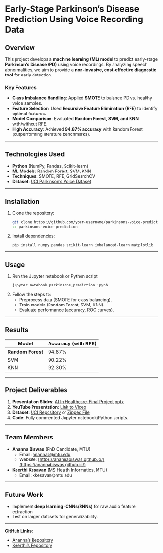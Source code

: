 

# Early-Stage Parkinson’s Disease Prediction Using Voice Recording Data  

##  Overview  
This project develops a **machine learning (ML) model** to predict early-stage **Parkinson’s Disease (PD)** using voice recordings. By analyzing speech abnormalities, we aim to provide a **non-invasive, cost-effective diagnostic tool** for early detection.  

###  Key Features  
- **Class Imbalance Handling**: Applied **SMOTE** to balance PD vs. healthy voice samples.  
- **Feature Selection**: Used **Recursive Feature Elimination (RFE)** to identify optimal features.  
- **Model Comparison**: Evaluated **Random Forest, SVM, and KNN** with/without RFE.  
- **High Accuracy**: Achieved **94.87% accuracy** with Random Forest (outperforming literature benchmarks).  

---  

## Technologies Used  
- **Python** (NumPy, Pandas, Scikit-learn)  
- **ML Models**: Random Forest, SVM, KNN  
- **Techniques**: SMOTE, RFE, GridSearchCV  
- **Dataset**: [UCI Parkinson’s Voice Dataset](https://archive.ics.uci.edu/dataset/174/parkinsons)  

---  

##  Installation  
1. Clone the repository:  
   ```bash  
   git clone https://github.com/your-username/parkinsons-voice-prediction.git  
   cd parkinsons-voice-prediction  
   ```  
2. Install dependencies:  
   ```bash  
   pip install numpy pandas scikit-learn imbalanced-learn matplotlib  
   ```  

---  

##  Usage  
1. Run the Jupyter notebook or Python script:  
   ```bash  
   jupyter notebook parkinsons_prediction.ipynb  
   ```  
2. Follow the steps to:  
   - Preprocess data (SMOTE for class balancing).  
   - Train models (Random Forest, SVM, KNN).  
   - Evaluate performance (accuracy, ROC curves).  

---  

## Results  
| Model          | Accuracy (with RFE) |  
|----------------|---------------------|  
| **Random Forest** | 94.87%              |  
| SVM            | 90.22%              |  
| KNN            | 92.30%              |  

---  

## Project Deliverables  
1. **Presentation Slides**: [AI In Healthcare-Final Project.pptx](Presentation_Slide/Final_Project_Grp15.pptx)  
2. **YouTube Presentation**: [Link to Video](https://youtube.com/your-video-link)  
3. **Dataset**: [UCI Repository](https://archive.ics.uci.edu/dataset/174/parkinsons) or [Zipped File](Data/parkinsons.zip)  
4. **Code**: Fully commented Jupyter notebook/Python scripts.  

---  

## Team Members  
- **Ananna Biswas** (PhD Candidate, MTU)  
  - Email: [anannab@mtu.edu](mailto:anannab@mtu.edu)  
  - Website: [https://anannabiswas.github.io/](https://anannabiswas.github.io/)  
- **Keerthi Kesavan** (MS Health Informatics, MTU)  
  - Email: [kkesavan@mtu.edu](mailto:kkesavan@mtu.edu)  

---  

##  Future Work  
- Implement **deep learning (CNNs/RNNs)** for raw audio feature extraction.  
- Test on larger datasets for generalizability.  

---  
 

**GitHub Links**:  
- [Ananna’s Repository](https://github.com/Anannabiswas/PD_Classification_Using_Voice_Data/tree/main)  
- [Keerthi’s Repository](https://github.com/keerthikesavan/parkinsons-voice-prediction)  

